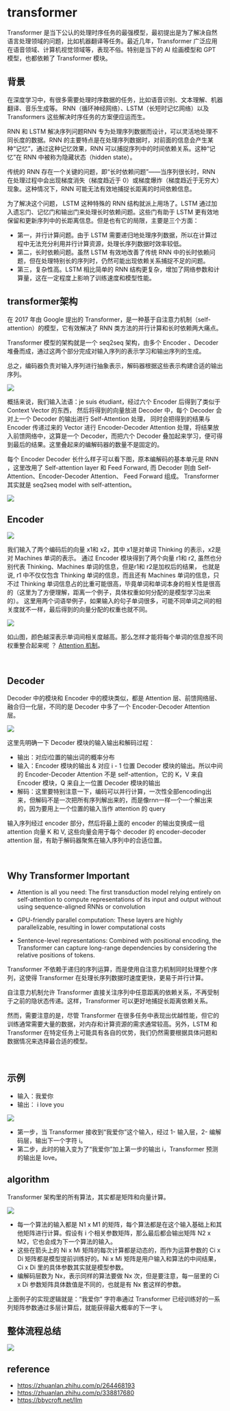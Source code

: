 # transformer
Transformer 是当下公认的处理时序任务的最强模型，最初提出是为了解决自然语言处理领域的问题，比如机器翻译等任务。最近几年，Transformer 广泛应用在语音领域、计算机视觉领域等，表现不俗。特别是当下的 AI 绘画模型和 GPT 模型，也都依赖了 Transformer 模块。

## 背景
在深度学习中，有很多需要处理时序数据的任务，比如语音识别、文本理解、机器翻译、音乐生成等。
RNN（循环神经网络）、LSTM（长短时记忆网络）以及 Transformers 这些解决时序任务的方案便应运而生。

RNN 和 LSTM 解决序列问题RNN 专为处理序列数据而设计，可以灵活地处理不同长度的数据。RNN 的主要特点是在处理序列数据时，对前面的信息会产生某种“记忆”，通过这种记忆效果，RNN 可以捕捉序列中的时间依赖关系。这种“记忆”在 RNN 中被称为隐藏状态（hidden state）。

传统的 RNN 存在一个关键的问题，即“长时依赖问题”——当序列很长时，RNN 在处理过程中会出现梯度消失（梯度趋近于 0）或梯度爆炸（梯度趋近于无穷大）现象。这种情况下，RNN 可能无法有效地捕捉长距离的时间依赖信息。

为了解决这个问题， LSTM 这种特殊的 RNN 结构就派上用场了。LSTM 通过加入遗忘门、记忆门和输出门来处理长时依赖问题。这些门有助于 LSTM 更有效地保留和更新序列中的长距离信息。但是也有它的局限，主要是三个方面：
- 第一，并行计算问题。由于 LSTM 需要递归地处理序列数据，所以在计算过程中无法充分利用并行计算资源，处理长序列数据时效率较低。
- 第二，长时依赖问题。虽然 LSTM 有效地改善了传统 RNN 中的长时依赖问题，但在处理特别长的序列时，仍然可能出现依赖关系捕捉不足的问题。
- 第三，复杂性高。LSTM 相比简单的 RNN 结构更复杂，增加了网络参数和计算量，这在一定程度上影响了训练速度和模型性能。

## transformer架构
在 2017 年由 Google 提出的 Transformer，是一种基于自注意力机制（self-attention）的模型，它有效解决了 RNN 类方法的并行计算和长时依赖两大痛点。

Transformer 模型的架构就是一个 seq2seq 架构，由多个 Encoder 、Decoder 堆叠而成，通过这两个部分完成对输入序列的表示学习和输出序列的生成。

总之，编码器负责对输入序列进行抽象表示，解码器根据这些表示构建合适的输出序列。

<img src="./images/Transfomer%20High-Level%20Look.png" />

概括来说，我们输入法语：je suis étudiant，经过六个 Encoder 后得到了类似于 Context Vector 的东西，
然后将得到的向量放进 Decoder 中，每个 Decoder 会对上一个 Decoder 的输出进行 Self-Attention 处理，
同时会把得到的结果与 Encoder 传递过来的 Vector 进行 Encoder-Decoder Attention 处理，将结果放入前馈网络中，这算是一个 Decoder，而把六个 Decoder 叠加起来学习，便可得到最后的结果。这里叠起来的编解码器的数量不是固定的。

每个 Encoder Decoder 长什么样子可以看下图，原本编解码的基本单元是 RNN ，这里改用了 Self-attention layer 和 Feed Forward, 而 Decoder 则由 Self-Attention、Encoder-Decoder Attention、 Feed Forward 组成。 
Transformer 其实就是 seq2seq model with self-attention。

<img src="./images/Transformer%20Encoder-Decoder.png" />

<br>

## Encoder

<img src="./images/Encoder-Decoder%20workflow.png" />

我们输入了两个编码后的向量 x1和 x2，其中 x1是对单词 Thinking 的表示，x2是对 Machines 单词的表示。 
通过 Encoder 模块得到了两个向量 r1和 r2, 虽然也分别代表 Thinking、Machines 单词的信息，但是r1和 r2是加权后的结果，
也就是说, r1 中不仅仅包含 Thinking 单词的信息，而且还有 Machines 单词的信息，只不过 Thinking 单词信息占的比重可能很高，毕竟单词和单词本身的相关性是很高的（这里为了方便理解，距离一个例子，具体权重如何分配的是模型学习出来的）。
这里用两个词语举例子，如果输入的句子单词很多，可能不同单词之间的相关度就不一样，最后得到的向量分配的权重也就不同。

<img src="./images/words%20relation.png" />

如山图，颜色越深表示单词间相关度越高。那么怎样才能将每个单词的信息按不同权重整合起来呢 ？
[Attention 机制](./0.%20attention.md)。

<br>

## Decoder
Decoder 中的模块和 Encoder 中的模块类似，都是 Attention 层、前馈网络层、融合归一化层，不同的是 Decoder 中多了一个 Encoder-Decoder Attention 层。

<img src="./images/Encoder-Decoder%20workflow.png" />

这里先明确一下 Decoder 模块的输入输出和解码过程：
- 输出：对应i位置的输出词的概率分布
- 输入：Encoder 模块的输出 & 对应 i - 1 位置 Decoder 模块的输出。所以中间的 Encoder-Decoder Attention 不是 self-attention，它的 K，V 来自 Encoder 模块，Q 来自上一位置 Decoder 模块的输出
- 解码：这里要特别注意一下，编码可以并行计算，一次性全部encoding出来，但解码不是一次把所有序列解出来的，而是像rnn一样一个一个解出来的，因为要用上一个位置的输入当作 attention 的 query

输入序列经过 encoder 部分，然后将最上面的 encoder 的输出变换成一组 attention 向量 K 和 V, 这些向量会用于每个 decoder 的 encoder-decoder attention 层，有助于解码器聚焦在输入序列中的合适位置。

<br>

## Why Transformer Important
- Attention is all you need:
The first transduction model relying entirely on self-attention to compute representations of its input and output without using sequence-aligned RNNs or convolution

- GPU-friendly parallel computation: These layers are highly parallelizable, resulting in lower computational costs

- Sentence-level representations: Combined with positional encoding, the Transformer can capture long-range dependencies by
considering the relative positions of tokens.

Transformer 不依赖于递归的序列运算，而是使用自注意力机制同时处理整个序列，这使得 Transformer 在处理长序列数据时速度更快，更易于并行计算。

自注意力机制允许 Transformer 直接关注序列中任意距离的依赖关系，不再受制于之前的隐状态传递。这样，Transformer 可以更好地捕捉长距离依赖关系。

然而，需要注意的是，尽管 Transformer 在很多任务中表现出优越性能，但它的训练通常需要大量的数据，对内存和计算资源的需求通常较高。另外，LSTM 和 Transformer 在特定任务上可能具有各自的优势，我们仍然需要根据具体问题和数据情况来选择最合适的模型。

<br>

## 示例
- 输入：我爱你
- 输出： i love you

<img src="./images/transform example.png" />

- 第一步，当 Transformer 接收到“我爱你”这个输入，经过 1- 输入层，2- 编解码层，输出下一个字符 i。
- 第二步，此时的输入变为了“我爱你”加上第一步的输出 i，Transformer 预测的输出是 love。

## algorithm
Transformer 架构里的所有算法，其实都是矩阵和向量计算。

<img src="./images/algorithm.png" />

- 每一个算法的输入都是 N1 x M1 的矩阵，每个算法都是在这个输入基础上和其他矩阵进行计算。假设有 i 个相关参数矩阵，那么最后都会输出矩阵 N2 x M2，它也会成为下一个算法的输入。
- 这些在箭头上的 Ni x Mi 矩阵的每次计算都是动态的，而作为运算参数的 Ci x Di 矩阵都是模型提前训练好的。Ni x Mi 矩阵是用户输入和算法的中间结果，Ci x Di 里的具体参数其实就是模型参数。
- 编解码层数为 Nx，表示同样的算法要做 Nx 次，但是要注意，每一层里的 Ci x Di 参数矩阵具体数值是不同的，也就是有 Nx 套这样的参数。

上面例子的实现逻辑就是：“我爱你” 字符串通过 Transformer 已经训练好的一系列矩阵参数通过多层计算后，就能获得最大概率的下一字 i。

## 整体流程总结

<img src="./images/transformer flow.png" />

## reference
- https://zhuanlan.zhihu.com/p/264468193
- https://zhuanlan.zhihu.com/p/338817680
- https://bbycroft.net/llm